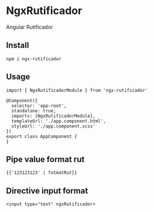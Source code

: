 # NgxRutificador

Angular Rutificador


## Install

```
npm i ngx-rutificador
```


## Usage

```
import { NgxRutificadorModule } from 'ngx-rutificador'

@Component({
  selector: 'app-root',
  standalone: true,
  imports: [NgxRutificadorModule],
  templateUrl: './app.component.html',
  styleUrl: './app.component.scss'
})
export class AppComponent {
}
```


## Pipe value format rut


```
{{'123123123' | fotmatRut}}
```


## Directive input format

```
<input type="text" ngxRutificador>
```